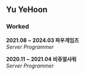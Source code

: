 ## Yu YeHoon

### Worked

**2021.08 ~ 2024.03 파우게임즈**  
*Server Programmer*

**2020.11 ~ 2021.04 비쥬얼샤워**  
*Server Programmer*
